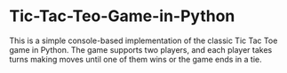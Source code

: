 # Tic-Tac-Teo-Game-in-Python
This is a simple console-based implementation of the classic Tic Tac Toe game in Python. The game supports two players, and each player takes turns making moves until one of them wins or the game ends in a tie.
